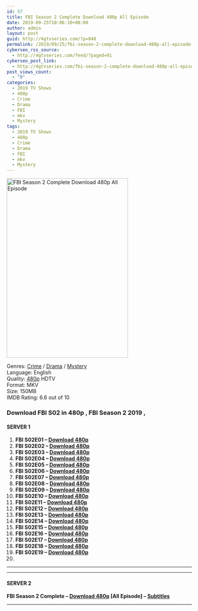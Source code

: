 ```yaml
---
id: 57
title: FBI Season 2 Complete Download 480p All Episode
date: 2019-09-25T10:06:10+00:00
author: admin
layout: post
guid: http://4gtvseries.com/?p=840
permalink: /2019/09/25/fbi-season-2-complete-download-480p-all-episode-2/
cyberseo_rss_source:
  - http://4gtvseries.com/feed/?paged=91
cyberseo_post_link:
  - http://4gtvseries.com/fbi-season-2-complete-download-480p-all-episode/
post_views_count:
  - "0"
categories:
  - 2019 TV Shows
  - 480p
  - Crime
  - Drama
  - FBI
  - mkv
  - Mystery
tags:
  - 2019 TV Shows
  - 480p
  - Crime
  - Drama
  - FBI
  - mkv
  - Mystery
---
```

<img loading="lazy" class="aligncenter" src="https://4.bp.blogspot.com/-kpQ6N4SGSP8/XYs6r0P_qmI/AAAAAAAAAL0/IzRwfm9Rc9ApwQka8qvAB0BWhTImwgZIACK4BGAYYCw/s1600/FBI%2BSeason%2B2.jpg" alt="FBI Season 2 Complete Download 480p All Episode" width="330" height="488" />

Genres: <a href="http://4gtvseries.com/tag/crime/" data-wpel-link="internal">Crime</a> /&nbsp;<a href="http://4gtvseries.com/tag/drama/" data-wpel-link="internal">Drama</a> / <a href="http://4gtvseries.com/tag/mystery/" data-wpel-link="internal">Mystery</a>  
Language: English  
Quality:&nbsp;<a href="http://4gtvseries.com/tag/480p/" data-wpel-link="internal">480p</a>&nbsp;HDTV  
Format: MKV  
Size: 150MB  
IMDB Rating: 6.6 out of 10

### **Download FBI S02 in 480p , FBI Season 2 2019 ,&nbsp;**

#### <span><strong>SERVER 1</strong></span>

  1. **FBI S02E01 – <a href="http://slink.dl480p.xyz/Mmhh0u" data-wpel-link="external" target="_blank" rel="nofollow external noopener noreferrer" class="wpel-icon-left"><i class="wpel-icon fa fa-download" aria-hidden="true"></i>Download 480p</a>**
  2. **FBI S02E02 – <a href="http://slink.dl480p.xyz/2gDTt8" data-wpel-link="external" target="_blank" rel="nofollow external noopener noreferrer" class="wpel-icon-left"><i class="wpel-icon fa fa-download" aria-hidden="true"></i>Download 480p</a>**
  3. **FBI S02E03 – <a href="http://slink.dl480p.xyz/aoWzVY" data-wpel-link="external" target="_blank" rel="nofollow external noopener noreferrer" class="wpel-icon-left"><i class="wpel-icon fa fa-download" aria-hidden="true"></i>Download 480p</a>**
  4. **FBI S02E04 – <a href="http://slink.dl480p.xyz/4Bgv" data-wpel-link="external" target="_blank" rel="nofollow external noopener noreferrer" class="wpel-icon-left"><i class="wpel-icon fa fa-download" aria-hidden="true"></i>Download 480p</a>**
  5. **FBI S02E05 – <a href="http://slink.dl480p.xyz/lF9kYGdO" data-wpel-link="external" target="_blank" rel="nofollow external noopener noreferrer" class="wpel-icon-left"><i class="wpel-icon fa fa-download" aria-hidden="true"></i>Download 480p</a>**
  6. **FBI S02E06 – <a href="http://slink.dl480p.xyz/2VbCXz" data-wpel-link="external" target="_blank" rel="nofollow external noopener noreferrer" class="wpel-icon-left"><i class="wpel-icon fa fa-download" aria-hidden="true"></i>Download 480p</a>**
  7. **FBI S02E07 – <a href="http://slink.dl480p.xyz/Cq2Ts9" data-wpel-link="external" target="_blank" rel="nofollow external noopener noreferrer" class="wpel-icon-left"><i class="wpel-icon fa fa-download" aria-hidden="true"></i>Download 480p</a>**
  8. **FBI S02E08 – <a href="http://slink.dl480p.xyz/1yFa8O" data-wpel-link="external" target="_blank" rel="nofollow external noopener noreferrer" class="wpel-icon-left"><i class="wpel-icon fa fa-download" aria-hidden="true"></i>Download 480p</a>**
  9. **FBI S02E09 – <a href="http://slink.dl480p.xyz/W3IpWg" data-wpel-link="external" target="_blank" rel="nofollow external noopener noreferrer" class="wpel-icon-left"><i class="wpel-icon fa fa-download" aria-hidden="true"></i>Download 480p</a>**
 10. **FBI S02E10 – <a href="http://slink.dl480p.xyz/kv4MwM" data-wpel-link="external" target="_blank" rel="nofollow external noopener noreferrer" class="wpel-icon-left"><i class="wpel-icon fa fa-download" aria-hidden="true"></i>Download 480p</a>**
 11. **FBI S02E11 – <a href="http://slink.dl480p.xyz/MVLpaU1" data-wpel-link="external" target="_blank" rel="nofollow external noopener noreferrer" class="wpel-icon-left"><i class="wpel-icon fa fa-download" aria-hidden="true"></i>Download 480p</a>**
 12. **FBI S02E12 – <a href="http://slink.dl480p.xyz/r1hRC5G" data-wpel-link="external" target="_blank" rel="nofollow external noopener noreferrer" class="wpel-icon-left"><i class="wpel-icon fa fa-download" aria-hidden="true"></i>Download 480p</a>**
 13. **FBI S02E13 – <a href="http://slink.dl480p.xyz/tRDd" data-wpel-link="external" target="_blank" rel="nofollow external noopener noreferrer" class="wpel-icon-left"><i class="wpel-icon fa fa-download" aria-hidden="true"></i>Download 480p</a>**
 14. **FBI S02E14 – <a href="http://slink.dl480p.xyz/vC6ttXq" data-wpel-link="external" target="_blank" rel="nofollow external noopener noreferrer" class="wpel-icon-left"><i class="wpel-icon fa fa-download" aria-hidden="true"></i>Download 480p</a>**
 15. **FBI S02E15 – <a href="http://slink.dl480p.xyz/X62Yj0" data-wpel-link="external" target="_blank" rel="nofollow external noopener noreferrer" class="wpel-icon-left"><i class="wpel-icon fa fa-download" aria-hidden="true"></i>Download 480p</a>**
 16. **FBI S02E16 – <a href="http://slink.dl480p.xyz/bcVqZ" data-wpel-link="external" target="_blank" rel="nofollow external noopener noreferrer" class="wpel-icon-left"><i class="wpel-icon fa fa-download" aria-hidden="true"></i>Download 480p</a>**
 17. **FBI S02E17 – <a href="http://slink.dl480p.xyz/VgtWau" data-wpel-link="external" target="_blank" rel="nofollow external noopener noreferrer" class="wpel-icon-left"><i class="wpel-icon fa fa-download" aria-hidden="true"></i>Download 480p</a>**
 18. **FBI S02E18 – <a href="http://slink.dl480p.xyz/UWxEm" data-wpel-link="external" target="_blank" rel="nofollow external noopener noreferrer" class="wpel-icon-left"><i class="wpel-icon fa fa-download" aria-hidden="true"></i>Download 480p</a>**
 19. **FBI S02E19 – <a href="http://slink.dl480p.xyz/4TeQuD" data-wpel-link="external" target="_blank" rel="nofollow external noopener noreferrer" class="wpel-icon-left"><i class="wpel-icon fa fa-download" aria-hidden="true"></i>Download 480p</a>**
 20. 

* * *

* * *

#### <span><strong>SERVER 2</strong></span>

**FBI Season 2 Complete – <a href="http://dl480p.xyz/612/" data-wpel-link="external" target="_blank" rel="nofollow external noopener noreferrer" class="wpel-icon-left"><i class="wpel-icon fa fa-download" aria-hidden="true"></i>Download 480p</a> [All Episode] – <a href="https://subscene.com/subtitles/fbi-second-season" data-wpel-link="external" target="_blank" rel="nofollow external noopener noreferrer" class="wpel-icon-left"><i class="wpel-icon fa fa-download" aria-hidden="true"></i>Subtitles</a>**

* * *

<div align="center">
</div>